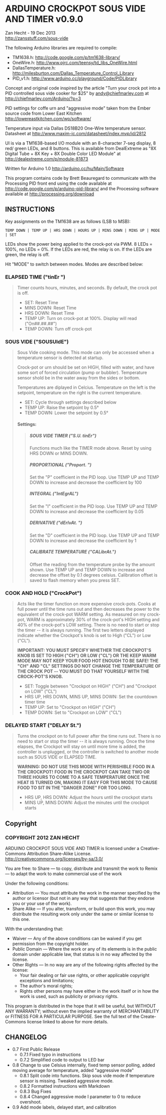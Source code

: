 ARDUINO CROCKPOT SOUS VIDE AND TIMER v0.9.0
===========================================
Zan Hecht - 19 Dec 2013  
http://zansstuff.com/sous-vide

The following Arduino libraries are required to compile:
* TM1638.h: http://code.google.com/p/tm1638-library/
* OneWire.h: http://www.pjrc.com/teensy/td_libs_OneWire.html
* DallasTemperature.h: http://milesburton.com/Dallas_Temperature_Control_Library
* PID_v1.h: http://www.arduino.cc/playground/Code/PIDLibrary

Concept and original code inspired by the article "Turn your crock pot into a
PID controlled sous vide cooker for $25" by andy@chiefmarley.com at
http://chiefmarley.com/Arduino/?p=3

PID settings for coffe urn and "aggressive mode" taken from the Ember source
code from Lower East Kitchen http://lowereastkitchen.com/wp/software/

Temperature input via Dallas DS18B20 One-Wire temperature sensor. Datasheet at
http://www.maxim-ic.com/datasheet/index.mvp/id/2812

UI is via a TM1638-based I/O module with an 8-character 7-seg display, 8 red/
green LEDs, and 8 buttons. This is available from DealExtreme as "8X Digital
Tube + 8X Key + 8X Double Color LED Module" at
http://dealextreme.com/p/module-81873

Written for Arduino 1.0 http://arduino.cc/hu/Main/Software

This program contains code by Brett Beauregard to communicate with the
Processing PID front end using the code available at
http://code.google.com/p/arduino-pid-library/ and
the Processing software available at http://processing.org/download

INSTRUCTIONS
------------

  Key assignments on the TM1638 are as follows (LSB to MSB):
  
    TEMP DOWN | TEMP UP | HRS DOWN | HOURS UP | MINS DOWN | MINS UP | MODE | SET

  LEDs show the power being applied to the crock-pot via PWM. 8 LEDs = 100%, no
  LEDs = 0%. If the LEDs are red, the relay is on. If the LEDs are green, the
  relay is off.

  Hit "MODE" to switch between modes. Modes are described below:

### ELAPSED TIME ("tinEr   ")
  
> Timer counts hours, minutes, and seconds. By default, the crock pot is off.
> * SET: Reset Time
> * MINS DOWN: Reset Time
> * HRS DOWN: Reset Time
> * TEMP UP: Turn on crock-pot at 100%. Display will read ("On##.##.##")
> * TEMP DOWN: Turn off crock-pot
  
### SOUS VIDE ("SOUSUIdE")
> Sous Vide cooking mode. This mode can only be accessed when a temperature
> sensor is detected at startup.
>    
> Crock-pot or urn should be set on HIGH, filled with water, and have some
> sort of forced circulation (pump or bubbler). Temperature sensor shold be
> in the water away from the sides or bottom.
>     
> Temperatures are diplayed in Celcius. Temperature on the left is the
> setpoint, temperature on the right is the current temperature.
>   
> * SET: Cycle through settings described below
> * TEMP UP: Raise the setpoint by 0.5°
> * TEMP DOWN: Lower the setpoint by 0.5°
> 
> #### Settings:
> > ##### SOUS VIDE TIMER ("S.U. tinEr")  
> > Functions much like the TIMER mode above. Reset by using HRS DOWN or MINS
> > DOWN.
> > 
> > ##### PROPORTIONAL ("Proport. ")  
> > Set the "P" coefficient in the PID loop. Use TEMP UP and TEMP DOWN to
> > increase and decrease the coefficient by 100
> > 
> > ##### INTEGRAL ("IntEgrAL")      
> > Set the "I" coefficient in the PID loop. Use TEMP UP and TEMP DOWN to
> > increase and decrease the coefficient by 0.05
> > 
> > ##### DERIVATIVE ("dErIvAt. ")      
> > Set the "D" coefficient in the PID loop. Use TEMP UP and TEMP DOWN to
> > increase and decrease the coefficient by 1
> > 
> > ##### CALIBRATE TEMPERATURE ("CALibrAt.")
> > Offset the reading from the temperature probe by the amount shown. Use 
> > TEMP UP and TEMP DOWN to increase and decrease the offset by 0.1 degrees
> > celsius. Calibration offset is saved to flash memory when you press SET.
  
### COOK AND HOLD ("CrockPot")
> Acts like the timer function on more expensive crock-pots. Cooks at full
> power until the time runs out and then decreases the power to the equivalent
> of the crock-pot WARM setting. As measured on my crock-pot, WARM is
> approximately 30% of the crock-pot's HIGH setting and 40% of the crock-pot's
> LOW setting. There is no need to start or stop the timer -- it is always
> running. The first two letters displayed indicate whether the Crockpot's knob
> is set to High ("CL") or Low ("CL").
>    
> **IMPORTANT: YOU MUST SPECIFY WHETHER THE CROCKPOT'S KNOB IS SET TO HIGH ("CH")**
> **OR LOW ("CL") OR THE KEEP WARM MODE MAY NOT KEEP YOUR FOOD HOT ENOUGH TO BE**
> **SAFE! THE "CH" AND "CL" SETTINGS DO NOT CHANGE THE TEMPERATURE OF THE CROCK**
> **POT -- YOU MUST DO THAT YOURSELF WITH THE CROCK-POT'S KNOB.**
>    
> * SET: Toggle between "Crockpot on HIGH" ("CH") and "Crockpot on LOW" ("CL")
> * HRS UP, HRS DOWN, MINS UP, MINS DOWN: Set the countdown timer time
> * TEMP UP: Set to "Crockpot on HIGH" ("CH")
> * TEMP DOWN: Set to "Crockpot on LOW" ("CL")

### DELAYED START ("DELAY St.")
> Turns the crockpot on to full power after the time runs out. There is no need
> to start or stop the timer -- it is always running. Once the time elapses,
> the Crockpot will stay on until more time is added, the controller is
> unplugged, or the controller is switched to another mode such as SOUS VIDE or
> ELAPSED TIME.
> 
> **WARNING: DO NOT USE THIS MODE WITH PERISHIBLE FOOD IN A THE CROCKPOT!**
> **FOOD IN THE CROCKPOT CAN TAKE TWO OR THREE HOURS TO COME TO A SAFE**
> **TEMPERATURE ONCE THE HEAT IS TURNED ON, MAKING IT EASY FOR THIS MODE TO**
> **CAUSE FOOD TO SIT IN THE "DANGER ZONE" FOR TOO LONG.**
>
> * HRS UP, HRS DOWN: Adjust the hours until the crockpot starts
> * MINS UP, MINS DOWN: Adjust the minutes until the crockpot starts


Copyright
---------

### COPYRIGHT 2012 ZAN HECHT

ARDUINO CROCKPOT SOUS VIDE AND TIMER is licensed under a Creative-
Commons Attribution Share-Alike License.
http://creativecommons.org/licenses/by-sa/3.0/

You are free:
to Share — to copy, distribute and transmit the work
to Remix — to adapt the work
to make commercial use of the work

Under the following conditions:
* Attribution — You must attribute the work in the manner specified
by the author or licensor (but not in any way that suggests that
they endorse you or your use of the work).
* Share Alike — If you alter, transform, or build upon this work,
you may distribute the resulting work only under the same or similar
license to this one.

With the understanding that:
* Waiver — Any of the above conditions can be waived if you get
permission from the copyright holder.
* Public Domain — Where the work or any of its elements is in the
public domain under applicable law, that status is in no way
affected by the license.
* Other Rights — In no way are any of the following rights affected
by the license:
  * Your fair dealing or fair use rights, or other applicable
  copyright exceptions and limitations;
  * The author's moral rights;
  * Rights other persons may have either in the work itself or in
  how the work is used, such as publicity or privacy rights.

This program is distributed in the hope that it will be useful,
but WITHOUT ANY WARRANTY; without even the implied warranty of
MERCHANTABILITY or FITNESS FOR A PARTICULAR PURPOSE. See the full
text of the Create-Commons license linked to above for more details.

CHANGELOG
---------

* 0.7 First Public Release  
  * 0.7.1 Fixed typo in instructions  
  * 0.7.2 Simplified code to output to LED bar  
* 0.8 Change to use Celsius internally, fixed temp sensor polling, added moving average for temperature, added "aggressive mode"  
  * 0.8.1 Split code into functions. Skip sous vide mode if temperature sensor is missing. Tweaked aggressive mode.
  * 0.8.2 Formatted instructions with Markdown
  * 0.8.3 Bug Fixes
  * 0.8.4 Changed aggressive mode I parameter to 0 to reduce overshoot.
* 0.9 Add mode labels, delayed start, and calibration

